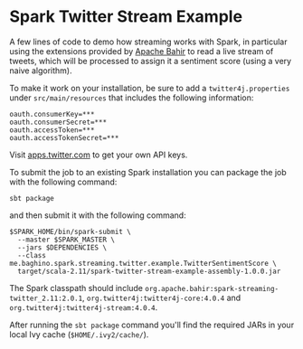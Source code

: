 Spark Twitter Stream Example
============================

A few lines of code to demo how streaming works with Spark, in particular using the extensions provided by [Apache Bahir](https://bahir.apache.org/) to read a live stream of tweets, which will be processed to assign it a sentiment score (using a very naive algorithm).

To make it work on your installation, be sure to add a `twitter4j.properties` under `src/main/resources` that includes the following information:

    oauth.consumerKey=***
    oauth.consumerSecret=***
    oauth.accessToken=***
    oauth.accessTokenSecret=***

Visit [apps.twitter.com](https://apps.twitter.com) to get your own API keys.

To submit the job to an existing Spark installation you can package the job with the following command:

    sbt package

and then submit it with the following command:

    $SPARK_HOME/bin/spark-submit \
      --master $SPARK_MASTER \
      --jars $DEPENDENCIES \
      --class me.baghino.spark.streaming.twitter.example.TwitterSentimentScore \
      target/scala-2.11/spark-twitter-stream-example-assembly-1.0.0.jar
      
The Spark classpath should include `org.apache.bahir:spark-streaming-twitter_2.11:2.0.1`, `org.twitter4j:twitter4j-core:4.0.4` and `org.twitter4j:twitter4j-stream:4.0.4`.

After running the `sbt package` command you'll find the required JARs in your local Ivy cache (`$HOME/.ivy2/cache/`).